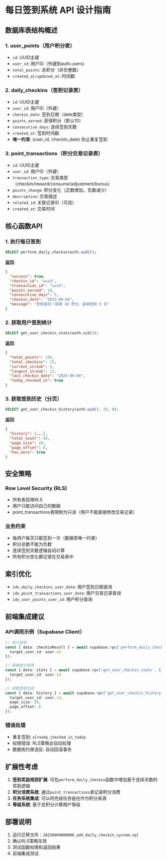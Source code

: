 # 每日签到系统 API 设计指南

## 数据库表结构概述

### 1. user_points（用户积分表）
- `id`: UUID主键
- `user_id`: 用户ID（外键到auth.users）
- `total_points`: 总积分（非负整数）
- `created_at/updated_at`: 时间戳

### 2. daily_checkins（签到记录表）
- `id`: UUID主键
- `user_id`: 用户ID（外键）
- `checkin_date`: 签到日期（date类型）
- `points_earned`: 获得积分（默认10）
- `consecutive_days`: 连续签到天数
- `created_at`: 签到时间戳
- **唯一约束**: (user_id, checkin_date) 防止重复签到

### 3. point_transactions（积分交易记录表）
- `id`: UUID主键  
- `user_id`: 用户ID（外键）
- `transaction_type`: 交易类型（checkin/reward/consume/adjustment/bonus）
- `points_change`: 积分变化（正数增加，负数减少）
- `description`: 交易描述
- `related_id`: 关联记录ID（可选）
- `created_at`: 交易时间

## 核心函数API

### 1. 执行每日签到
```sql
SELECT perform_daily_checkin(auth.uid());
```
**返回**: 
```json
{
  "success": true,
  "checkin_id": "uuid",
  "transaction_id": "uuid", 
  "points_earned": 10,
  "consecutive_days": 5,
  "checkin_date": "2025-09-04",
  "message": "签到成功！获得 10 积分，连续签到 5 天"
}
```

### 2. 获取用户签到统计
```sql
SELECT get_user_checkin_stats(auth.uid());
```
**返回**:
```json
{
  "total_points": 150,
  "total_checkins": 15,
  "current_streak": 5,
  "longest_streak": 12,
  "last_checkin_date": "2025-09-04",
  "today_checked_in": true
}
```

### 3. 获取签到历史（分页）
```sql
SELECT get_user_checkin_history(auth.uid(), 20, 0);
```
**返回**:
```json
{
  "history": [...],
  "total_count": 50,
  "page_size": 20,
  "page_offset": 0,
  "has_more": true
}
```

## 安全策略

### Row Level Security (RLS)
- 所有表启用RLS
- 用户只能访问自己的数据
- point_transactions表限制为只读（用户不能直接修改交易记录）

### 业务约束
- 每用户每天只能签到一次（数据库唯一约束）
- 积分总数不能为负数
- 连续签到天数逻辑自动计算
- 所有积分变化都记录在交易表中

## 索引优化
- `idx_daily_checkins_user_date`: 用户签到日期查询
- `idx_point_transactions_user_date`: 用户交易记录查询  
- `idx_user_points_user_id`: 用户积分查询

## 前端集成建议

### API调用示例（Supabase Client）
```typescript
// 执行签到
const { data: checkinResult } = await supabase.rpc('perform_daily_checkin', {
  target_user_id: user.id
});

// 获取统计信息
const { data: stats } = await supabase.rpc('get_user_checkin_stats', {
  target_user_id: user.id
});

// 获取签到历史
const { data: history } = await supabase.rpc('get_user_checkin_history', {
  target_user_id: user.id,
  page_size: 20,
  page_offset: 0
});
```

### 错误处理
- 重复签到: `already_checked_in_today`
- 权限错误: RLS策略会自动处理
- 数据库约束违反: 自动回滚事务

## 扩展性考虑

1. **签到奖励规则扩展**: 可在`perform_daily_checkin`函数中增加基于连续天数的奖励逻辑
2. **积分消费系统**: 通过`point_transactions`表记录积分消费
3. **任务系统集成**: 可以将完成任务链也作为积分来源
4. **等级系统**: 基于总积分计算用户等级

## 部署说明

1. 运行迁移文件：`20250904000000_add_daily_checkin_system.sql`
2. 确认RLS策略生效
3. 测试函数权限和返回结果
4. 前端集成测试